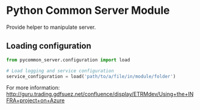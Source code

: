 # Python Common Server Module #

Provide helper to manipulate server.

## Loading configuration ## 


```python
from pycommon_server.configuration import load

# Load logging and service configuration
service_configuration = load('path/to/a/file/in/module/folder')
```

For more information:
http://guru.trading.gdfsuez.net/confluence/display/ETRMdev/Using+the+INFRA+project+on+Azure
